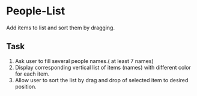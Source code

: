 # People-List
Add items to list and sort them by dragging.

## Task
1. Ask user to fill several people names.( at least 7 names)
2. Display corresponding vertical list of items (names) with different color for each item.
3. Allow user to sort the list by drag and drop of selected item to desired position.
